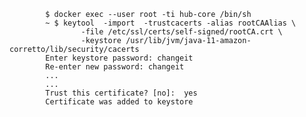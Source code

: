             $ docker exec --user root -ti hub-core /bin/sh
            ~ $ keytool  -import  -trustcacerts -alias rootCAAlias \
                    -file /etc/ssl/certs/self-signed/rootCA.crt \
                    -keystore /usr/lib/jvm/java-11-amazon-corretto/lib/security/cacerts
            Enter keystore password: changeit
            Re-enter new password: changeit
            ...
            ...
            Trust this certificate? [no]:  yes
            Certificate was added to keystore
